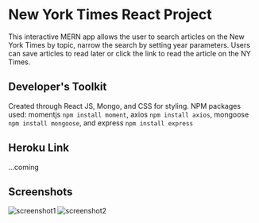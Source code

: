 # New York Times React Project
This interactive MERN app allows the user to search articles on the New York Times by topic, narrow the search by setting year parameters. Users can save articles to read later or click the link to read the article on the NY Times.

## Developer's Toolkit
Created through React JS, Mongo, and CSS for styling.
NPM packages used: momentjs `npm install moment`, axios `npm install axios`, mongoose `npm install mongoose`, and express `npm install express`

## Heroku Link
...coming

## Screenshots
![screenshot1](/client/public/screenshot1.png)
![screenshot2](/client/public/screenshot2.png)

